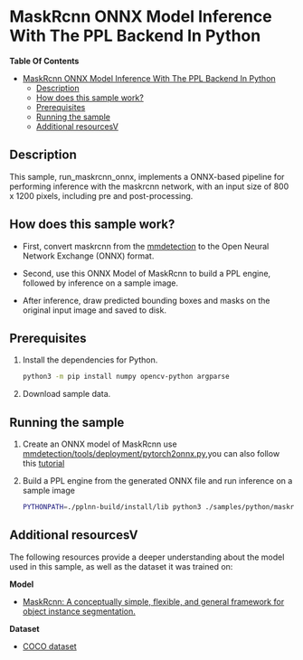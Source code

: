 # MaskRcnn ONNX Model Inference With The PPL Backend In Python

**Table Of Contents**

- [MaskRcnn ONNX Model Inference With The PPL Backend In Python](#maskrcnn-onnx-model-inference-with-the-ppl-backend-in-python)
  - [Description](#description)
  - [How does this sample work?](#how-does-this-sample-work)
  - [Prerequisites](#prerequisites)
  - [Running the sample](#running-the-sample)
  - [Additional resourcesV](#additional-resourcesv)

## Description

This sample, run_maskrcnn_onnx, implements a ONNX-based pipeline for performing inference with the maskrcnn network, with an input size of 800 x 1200 pixels, including pre and post-processing.

## How does this sample work?

- First, convert maskrcnn from the [mmdetection](https://github.com/open-mmlab/mmdetection) to the Open Neural Network Exchange (ONNX) format.

- Second, use this ONNX Model of MaskRcnn to build a PPL engine, followed by inference on a sample image.

- After inference, draw predicted bounding boxes and masks on the original input image and saved to disk.

## Prerequisites

1. Install the dependencies for Python.

    ```sh
    python3 -m pip install numpy opencv-python argparse
    ```

2. Download sample data.

## Running the sample

1. Create an ONNX model of MaskRcnn use [mmdetection/tools/deployment/pytorch2onnx.py](https://github.com/open-mmlab/mmdetection/blob/master/docs/tutorials/pytorch2onnx.md),you can also follow this [tutorial](https://github.com/openppl-public/ppl.nn/blob/master/docs/en/model-convert-guide.md)

2. Build a PPL engine from the generated ONNX file and run inference on a sample image

    ```sh
    PYTHONPATH=./pplnn-build/install/lib python3 ./samples/python/maskrcnn_onnx/run_maskrcnn_onnx.py -i tests/testdata/cat0.png -o cat0.jpg -m mask_rcnn.onnx
    ```

## Additional resourcesV

The following resources provide a deeper understanding about the model used in this sample, as well as the dataset it was trained on:

**Model**
- [MaskRcnn: A conceptually simple, flexible, and general framework for object instance segmentation.](https://arxiv.org/abs/1703.06870)

**Dataset**
- [COCO dataset](http://cocodataset.org/#home)
